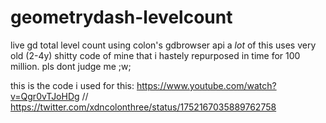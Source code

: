 # geometrydash-levelcount
live gd total level count using colon's gdbrowser api
a *lot* of this uses very old (2-4y) shitty code of mine that i hastely repurposed in time for 100 million. pls dont judge me ;w;

this is the code i used for this: https://www.youtube.com/watch?v=Qgr0vTJoHDg // https://twitter.com/xdncolonthree/status/1752167035889762758
